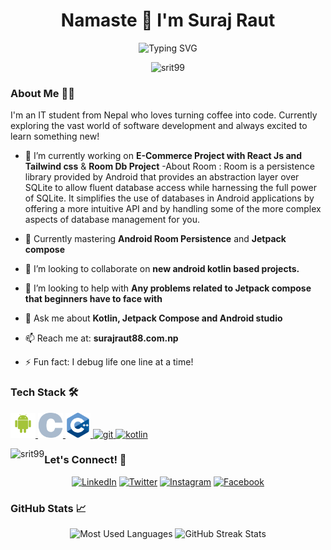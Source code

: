 <h1 align="center">Namaste 🙏 I'm Suraj Raut</h1>


<p align="center">
  <img src="https://readme-typing-svg.herokuapp.com?font=Fira+Code&duration=3000&pause=1000&center=true&vCenter=true&width=500&lines=IT+Student+from+Nepal;Android+App+Developer;Kotlin+%26+Jetpack+Compose+Developer;Android+Native+App+Developer" alt="Typing SVG" />
</p>

<div align = "center">
<p> <img src="https://komarev.com/ghpvc/?username=srit99&label=Profile%20views&color=0e75b6&style=flat" alt="srit99" /> </p>
</div>

### About Me 👨‍💻

I'm an IT student from Nepal who loves turning coffee into code. Currently exploring the vast world of software development and always excited to learn something new!
- 🔭 I’m currently working on **E-Commerce Project with React Js and Tailwind css** & **Room Db Project**
-About Room : Room is a persistence library provided by Android that provides an abstraction layer over SQLite to allow fluent database access while harnessing the full power of SQLite. It simplifies the use of databases in Android applications by offering a more intuitive API and by handling some of the more complex aspects of database management for you.

- 🌱 Currently mastering **Android Room Persistence** and **Jetpack compose**
- 👯 I’m looking to collaborate on **new android kotlin based projects.**
- 🤝 I’m looking to help with **Any problems related to Jetpack compose that beginners have to face with**
- 💬 Ask me about **Kotlin, Jetpack Compose and Android studio**
- 📫 Reach me at: **surajraut88.com.np**
- ⚡ Fun fact: I debug life one line at a time!



### Tech Stack 🛠️

<div align="center">
<p align="left"> <a href="https://developer.android.com" target="_blank" rel="noreferrer"> <img src="https://raw.githubusercontent.com/devicons/devicon/master/icons/android/android-original-wordmark.svg" alt="android" width="40" height="40"/> </a> <a href="https://www.cprogramming.com/" target="_blank" rel="noreferrer"> <img src="https://raw.githubusercontent.com/devicons/devicon/master/icons/c/c-original.svg" alt="c" width="40" height="40"/> </a> <a href="https://www.w3schools.com/cpp/" target="_blank" rel="noreferrer"> <img src="https://raw.githubusercontent.com/devicons/devicon/master/icons/cplusplus/cplusplus-original.svg" alt="cplusplus" width="40" height="40"/> </a> <a href="https://git-scm.com/" target="_blank" rel="noreferrer"> <img src="https://www.vectorlogo.zone/logos/git-scm/git-scm-icon.svg" alt="git" width="40" height="40"/> </a> <a href="https://kotlinlang.org" target="_blank" rel="noreferrer"> <img src="https://www.vectorlogo.zone/logos/kotlinlang/kotlinlang-icon.svg" alt="kotlin" width="40" height="40"/> </a> </p>

<p><img align="left" src="https://github-readme-stats.vercel.app/api/top-langs?username=srit99&show_icons=true&locale=en&layout=compact" alt="srit99" /></p>

</div>

### Let's Connect! 🤝

<div align="center">

[![LinkedIn](https://img.shields.io/badge/LinkedIn-%230077B5.svg?style=for-the-badge&logo=linkedin&logoColor=white)](https://linkedin.com/in/suraj-raut-5609a12b6)
[![Twitter](https://img.shields.io/badge/Twitter-%231DA1F2.svg?style=for-the-badge&logo=Twitter&logoColor=white)](https://twitter.com/SurajRaut57502)
[![Instagram](https://img.shields.io/badge/Instagram-%23E4405F.svg?style=for-the-badge&logo=Instagram&logoColor=white)](https://instagram.com/igsuraj.fx)
[![Facebook](https://img.shields.io/badge/Facebook-%231877F2.svg?style=for-the-badge&logo=Facebook&logoColor=white)](https://fb.com/surajrautdharan)

</div>

### GitHub Stats 📈

<div align="center">
  <img src="https://github-readme-stats.vercel.app/api/top-langs?username=SRIT99&show_icons=true&locale=en&layout=compact&theme=tokyonight" alt="Most Used Languages" />
  
  <img src="https://github-readme-streak-stats.herokuapp.com/?user=SRIT99&theme=tokyonight" alt="GitHub Streak Stats" />
</div>
